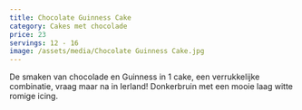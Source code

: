 ```yaml
---
title: Chocolate Guinness Cake
category: Cakes met chocolade
price: 23
servings: 12 - 16
image: /assets/media/Chocolate Guinness Cake.jpg
---
```

De smaken van chocolade en Guinness in 1 cake, een verrukkelijke combinatie, vraag maar na in Ierland! Donkerbruin met een mooie laag witte romige icing.
